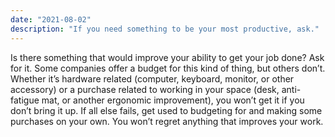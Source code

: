 ```yaml
---
date: "2021-08-02"
description: "If you need something to be your most productive, ask."
---
```


Is there something that would improve your ability to get your job done? Ask for it. Some companies offer a budget for this kind of thing, but others don’t. Whether it’s hardware related (computer, keyboard, monitor, or other accessory) or a purchase related to working in your space (desk, anti-fatigue mat, or another ergonomic improvement), you won’t get it if you don’t bring it up. If all else fails, get used to budgeting for and making some purchases on your own. You won’t regret anything that improves your work.